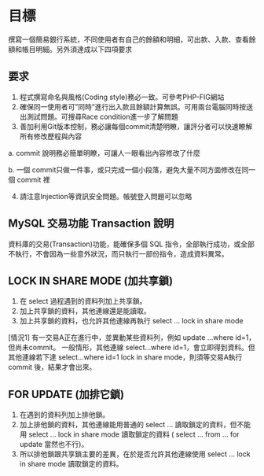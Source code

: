 目標
===
撰寫一個簡易銀行系統，不同使用者有自己的餘額和明細，可出款、入款、查看餘額和帳目明細。另外須達成以下四項要求


要求
---
1. 程式撰寫命名與風格(Coding style)務必一致。可參考PHP-FIG網站
2. 確保同一使用者可”同時”進行出入款且餘額計算無誤。可用兩台電腦同時按送出測試問題。可搜尋Race condition進一步了解問題
3. 善加利用Git版本控制，務必讓每個commit清楚明瞭，讓評分者可以快速瞭解所有修改歷程與內容

  a. commit 說明務必簡單明瞭，可讓人一眼看出內容修改了什麼

  b. 一個 commit只做一件事，或只完成一個小段落，避免大量不同方面修改在同一個 commit 裡

4. 請注意Injection等資訊安全問題。帳號登入問題可以忽略

MySQL 交易功能 Transaction 說明
---
資料庫的交易(Transaction)功能，能確保多個 SQL 指令，全部執行成功，或全部不執行，不會因為一些意外狀況，而只執行一部份指令，造成資料異常。


LOCK IN SHARE MODE (加共享鎖)
---
 1. 在 select 過程遇到的資料列加上共享鎖。
 2. 加上共享鎖的資料，其他連線還是能讀取。
 3. 加上共享鎖的資料，也允許其他連線再執行 select ... lock in share mode

[情況1] 有一交易A正在進行中，並異動某些資料列，例如 update ...where id=1，但尚未commit。
一般情形，其他連線 select...where id=1，會立即得到資料。但其他連線若下達 select...where id=1 lock in share mode，則須等交易A執行 commit 後，結果才會出來。

FOR UPDATE (加排它鎖)
---
1. 在遇到的資料列加上排他鎖。
2. 加上排他鎖的資料，其他連線能用普通的 select ... 讀取鎖定的資料，但不能用 select ... lock in share mode 讀取鎖定的資料 ( select ... from ... for update 當然也不行)。
3. 所以排他鎖跟共享鎖主要的差異，在於是否允許其他連線使用 select ... lock in share mode 讀取鎖定的資料。
